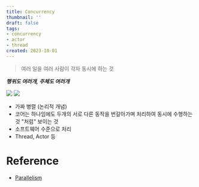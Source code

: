 ```yaml
---
title: Concurrency
thumbnail: ''
draft: false
tags:
- concurrency
- actor
- thread
created: 2023-10-01
---
```



 > 
 > 여러 일을 여러 사람이 각자 동시에 하는 것

***행위도 여러개, 주체도 여러개***

![](ConcurrentProgramming_01_ConcurrencyThread_0.png)
![](TechTalks_22_ConcurrencyParallelism_0.png)

* 가짜 병렬 (논리적 개념)
* 코어는 하나임에도 두개의 서로 다른 동작을 번갈아가며 처리하여 동시에 수행하는 것 "처럼" 보이는 것
* 소프트웨어 수준으로 처리
* Thread, Actor 등

# Reference

* [Parallelism](Parallelism.md)
